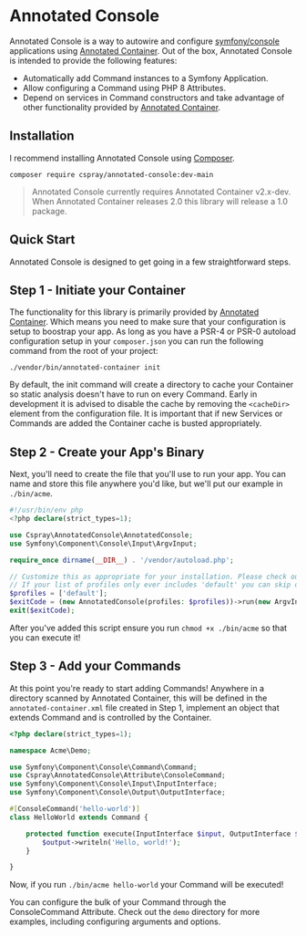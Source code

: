 # Annotated Console

Annotated Console is a way to autowire and configure [symfony/console](https://github.com/symfony/console) applications using [Annotated Container](https://github.com/cspray/annotated-container). Out of the box, Annotated Console is intended to provide the following features:

- Automatically add Command instances to a Symfony Application.
- Allow configuring a Command using PHP 8 Attributes.
- Depend on services in Command constructors and take advantage of other functionality provided by [Annotated Container](https://github.com/cspray/annotated-container).

## Installation

I recommend installing Annotated Console using [Composer](https://getcomposer.org).

```shell
composer require cspray/annotated-console:dev-main
```

> Annotated Console currently requires Annotated Container v2.x-dev. When Annotated Container releases 2.0 this library 
> will release a 1.0 package.

## Quick Start

Annotated Console is designed to get going in a few straightforward steps.

## Step 1 - Initiate your Container

The functionality for this library is primarily provided by [Annotated Container](https://github.com/cspray/annotated-container). Which means you need to make sure that your configuration is setup to boostrap your app. As long as you have a PSR-4 or PSR-0 autoload configuration setup in your `composer.json` you can run the following command from the root of your project:

```shell
./vendor/bin/annotated-container init
```

By default, the init command will create a directory to cache your Container so static analysis doesn't have to run on every Command. Early in development it is advised to disable the cache by removing the `<cacheDir>` element from the configuration file. It is important that if new Services or Commands are added the Container cache is busted appropriately.

## Step 2 - Create your App's Binary

Next, you'll need to create the file that you'll use to run your app. You can name and store this file anywhere you'd like, but we'll put our example in `./bin/acme`.

```php
#!/usr/bin/env php
<?php declare(strict_types=1);

use Cspray\AnnotatedConsole\AnnotatedConsole;
use Symfony\Component\Console\Input\ArgvInput;

require_once dirname(__DIR__) . '/vendor/autoload.php';

// Customize this as appropriate for your installation. Please check out Annotated Container docs for more information
// If your list of profiles only ever includes 'default' you can skip over providing $profiles completely
$profiles = ['default'];
$exitCode = (new AnnotatedConsole(profiles: $profiles))->run(new ArgvInput());
exit($exitCode);
```

After you've added this script ensure you run `chmod +x ./bin/acme` so that you can execute it!

## Step 3 - Add your Commands

At this point you're ready to start adding Commands! Anywhere in a directory scanned by Annotated Container, this will be defined in the `annotated-container.xml` file created in Step 1, implement an object that extends Command and is controlled by the Container.

```php
<?php declare(strict_types=1);

namespace Acme\Demo;

use Symfony\Component\Console\Command\Command;
use Cspray\AnnotatedConsole\Attribute\ConsoleCommand;
use Symfony\Component\Console\Input\InputInterface;
use Symfony\Component\Console\Output\OutputInterface;

#[ConsoleCommand('hello-world')]
class HelloWorld extends Command {

    protected function execute(InputInterface $input, OutputInterface $output) {
        $output->writeln('Hello, world!');
    }

}
```

Now, if you run `./bin/acme hello-world` your Command will be executed!

You can configure the bulk of your Command through the ConsoleCommand Attribute. Check out the `demo` directory for 
more examples, including configuring arguments and options.